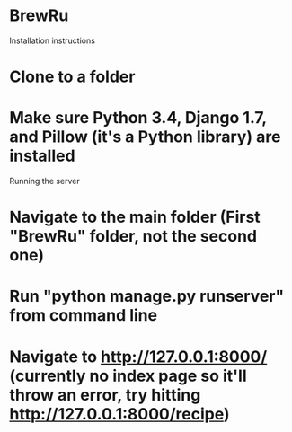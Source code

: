 BrewRu
======
Installation instructions
# Clone to a folder
# Make sure Python 3.4, Django 1.7, and Pillow (it's a Python library) are installed

Running the server
# Navigate to the main folder (First "BrewRu" folder, not the second one)
# Run "python manage.py runserver" from command line
# Navigate to http://127.0.0.1:8000/ (currently no index page so it'll throw an error, try hitting http://127.0.0.1:8000/recipe)